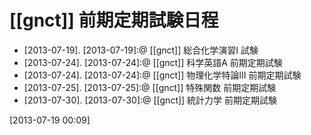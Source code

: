 # [[gnct]] 前期定期試験日程

* [2013-07-19]. [2013-07-19]:@ [[gnct]] 総合化学演習I 試験
* [2013-07-24]. [2013-07-24]:@ [[gnct]] 科学英語A 前期定期試験
* [2013-07-24]. [2013-07-24]:@ [[gnct]] 物理化学特論III 前期定期試験
* [2013-07-25]. [2013-07-25]:@ [[gnct]] 特殊関数 前期定期試験
* [2013-07-30]. [2013-07-30]:@ [[gnct]] 統計力学 前期定期試験

[2013-07-19 00:09] 

